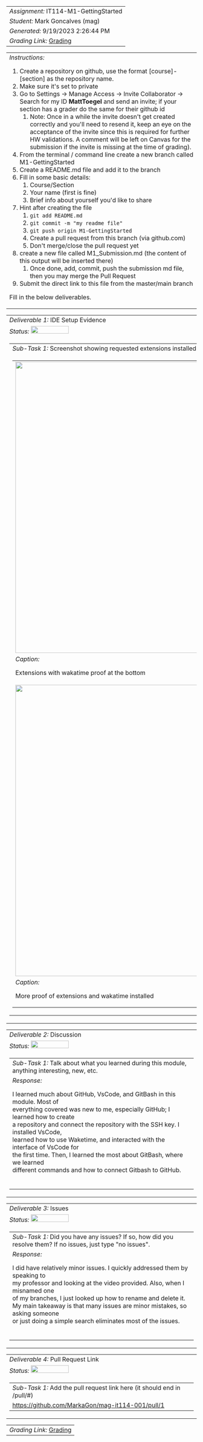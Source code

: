 <table><tr><td> <em>Assignment: </em> IT114-M1-GettingStarted</td></tr>
<tr><td> <em>Student: </em> Mark Goncalves (mag)</td></tr>
<tr><td> <em>Generated: </em> 9/19/2023 2:26:44 PM</td></tr>
<tr><td> <em>Grading Link: </em> <a rel="noreferrer noopener" href="https://learn.ethereallab.app/homework/IT114-001-F23/it114-m1-gettingstarted/grade/mag" target="_blank">Grading</a></td></tr></table>
<table><tr><td> <em>Instructions: </em> <ol><li>Create a repository on github, use the format [course]-[section] as the repository name.</li><li>Make sure it's set to private</li><li>Go to Settings -&gt; Manage Access -&gt; Invite Collaborator -&gt; Search for my ID&nbsp;<strong>MattToegel</strong>&nbsp;and send an invite; if your section has a grader do the same for their github id<ol><li>Note: Once in a while the invite doesn't get created correctly and you'll need to resend it, keep an eye on the acceptance of the invite since this is required for further HW validations. A comment will be left on Canvas for the submission if the invite is missing at the time of grading).</li></ol></li><li>From the terminal / command line create a new branch called M1-GettingStarted</li><li>Create a README.md file and add it to the branch</li><li>Fill in some basic details:<ol><li>Course/Section</li><li>Your name (first is fine)</li><li>Brief info about yourself you'd like to share</li></ol></li><li>Hint after creating the file<ol><li><code>git add README.md</code></li><li><code>git commit -m "my readme file"</code></li><li><code>git push origin M1-GettingStarted</code></li><li>Create a pull request from this branch (via github.com)</li><li>Don't merge/close the pull request yet</li></ol></li><li>create a new file called M1_Submission.md (the content of this output will be inserted there)<ol><li>Once done, add, commit, push the submission md file, then you may merge the Pull Request</li></ol></li><li>Submit the direct link to this file from the master/main branch</li></ol><p>Fill in the below deliverables.</p></td></tr></table>
<table><tr><td> <em>Deliverable 1: </em> IDE Setup Evidence </td></tr><tr><td><em>Status: </em> <img width="100" height="20" src="https://user-images.githubusercontent.com/54863474/211707773-e6aef7cb-d5b2-4053-bbb1-b09fc609041e.png"></td></tr>
<tr><td><table><tr><td> <em>Sub-Task 1: </em> Screenshot showing requested extensions installed</td></tr>
<tr><td><table><tr><td><img width="768px" src="https://firebasestorage.googleapis.com/v0/b/learn-e1de9.appspot.com/o/assignments%2Fmag%2F2023-09-19T00.10.28java%20extensions%20.png.webp?alt=media&token=f61e96c1-ecf6-4507-a971-d6a369006c4e"/></td></tr>
<tr><td> <em>Caption:</em> <p>Extensions with wakatime proof at the bottom<br></p>
</td></tr>
<tr><td><img width="768px" src="https://firebasestorage.googleapis.com/v0/b/learn-e1de9.appspot.com/o/assignments%2Fmag%2F2023-09-19T00.11.45java%20extensions%20pt%202.png.webp?alt=media&token=53548e05-0810-4299-bd20-a139bd9d74a1"/></td></tr>
<tr><td> <em>Caption:</em> <p>More proof of extensions and wakatime installed<br></p>
</td></tr>
</table></td></tr>
</table></td></tr>
<table><tr><td> <em>Deliverable 2: </em> Discussion </td></tr><tr><td><em>Status: </em> <img width="100" height="20" src="https://user-images.githubusercontent.com/54863474/211707773-e6aef7cb-d5b2-4053-bbb1-b09fc609041e.png"></td></tr>
<tr><td><table><tr><td> <em>Sub-Task 1: </em> Talk about what you learned during this module, anything interesting, new, etc.</td></tr>
<tr><td> <em>Response:</em> <p>I learned much about GitHub, VsCode, and GitBash in this module. Most of<br>everything covered was new to me, especially GitHub; I learned how to create<br>a repository and connect the repository with the SSH key. I installed VsCode,<br>learned how to use Waketime, and interacted with the interface of VsCode for<br>the first time. Then, I learned the most about GitBash, where we learned<br>different commands and how to connect Gitbash to GitHub.<br></p><br></td></tr>
</table></td></tr>
<table><tr><td> <em>Deliverable 3: </em> Issues </td></tr><tr><td><em>Status: </em> <img width="100" height="20" src="https://user-images.githubusercontent.com/54863474/211707773-e6aef7cb-d5b2-4053-bbb1-b09fc609041e.png"></td></tr>
<tr><td><table><tr><td> <em>Sub-Task 1: </em> Did you have any issues? If so, how did you resolve them? If no issues, just type "no issues".</td></tr>
<tr><td> <em>Response:</em> <p>I did have relatively minor issues. I quickly addressed them by speaking to<br>my professor and looking at the video provided. Also, when I misnamed one<br>of my branches, I just looked up how to rename and delete it.<br>My main takeaway is that many issues are minor mistakes, so asking someone<br>or just doing a simple search eliminates most of the issues.<br></p><br></td></tr>
</table></td></tr>
<table><tr><td> <em>Deliverable 4: </em> Pull Request Link </td></tr><tr><td><em>Status: </em> <img width="100" height="20" src="https://user-images.githubusercontent.com/54863474/211707773-e6aef7cb-d5b2-4053-bbb1-b09fc609041e.png"></td></tr>
<tr><td><table><tr><td> <em>Sub-Task 1: </em> Add the pull request link here (it should end in /pull/#)</td></tr>
<tr><td> <a rel="noreferrer noopener" target="_blank" href="https://github.com/MarkaGon/mag-it114-001/pull/1">https://github.com/MarkaGon/mag-it114-001/pull/1</a> </td></tr>
</table></td></tr>
<table><tr><td><em>Grading Link: </em><a rel="noreferrer noopener" href="https://learn.ethereallab.app/homework/IT114-001-F23/it114-m1-gettingstarted/grade/mag" target="_blank">Grading</a></td></tr></table>